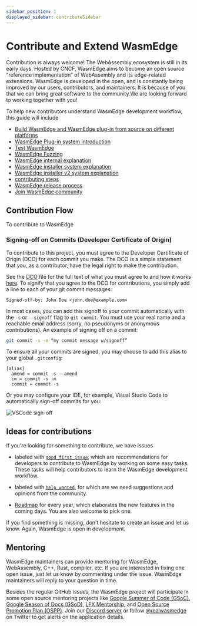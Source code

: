 ```yaml
---
sidebar_position: 1
displayed_sidebar: contributeSidebar
---
```


# Contribute and Extend WasmEdge

Contribution is always welcome! The WebAssembly ecosystem is still in its early days. Hosted by CNCF, WasmEdge aims to become an open source “reference implementation” of WebAssembly and its edge-related extensions. WasmEdge is developed in the open, and is constantly being improved by our users, contributors, and maintainers. It is because of you that we can bring great software to the community.We are looking forward to working together with you!

To help new contributors understand WasmEdge development workflow, this guide will include

- [Build WasmEdge and WasmEdge plug-in from source on different platforms](/category/build-wasmedge-from-source)
- [WasmEdge Plug-in system introduction](/category/wasmedge-plugin-system)
- [Test WasmEdge](./test/testing.md)
- [WasmEdge Fuzzing](fuzzing.md)
- [WasmEdge internal explanation](internal.md)
- [WasmEdge installer system explanation](installer.md)
- [WasmEdge installer v2 system explanation](installer_v2.md)
- [contributing steps](contribute.md)
- [WasmEdge release process](release.md)
- [Join WasmEdge community](community.md)

## Contribution Flow

To contribute to WasmEdge

### Signing-off on Commits (Developer Certificate of Origin)

To contribute to this project, you must agree to the Developer Certificate of Origin (DCO) for each commit you make. The DCO is a simple statement that you, as a contributor, have the legal right to make the contribution.

See the [DCO](https://developercertificate.org) file for the full text of what you must agree to and how it works [here](https://github.com/probot/dco#how-it-works). To signify that you agree to the DCO for contributions, you simply add a line to each of your git commit messages:

```text
Signed-off-by: John Doe <john.doe@example.com>
```

In most cases, you can add this signoff to your commit automatically with the `-s` or `--signoff` flag to `git commit`. You must use your real name and a reachable email address (sorry, no pseudonyms or anonymous contributions). An example of signing off on a commit:

```bash
git commit -s -m “my commit message w/signoff”
```

To ensure all your commits are signed, you may choose to add this alias to your global `.gitconfig`:

```text
[alias]
  amend = commit -s --amend
  cm = commit -s -m
  commit = commit -s
```

Or you may configure your IDE, for example, Visual Studio Code to automatically sign-off commits for you:

![VSCode sign-off](https://user-images.githubusercontent.com/7570704/64490167-98906400-d25a-11e9-8b8a-5f465b854d49.png)

## Ideas for contributions

If you're looking for something to contribute, we have issues

- labeled with [`good first issue`](https://github.com/WasmEdge/WasmEdge/issues?q=is%3Aissue+is%3Aopen+label%3A%22good+first+issue%22), which are recommendations for developers to contribute to WasmEdge by working on some easy tasks. These tasks will help contributors to learn the WasmEdge development workflow.

- labeled with [`help wanted`](https://github.com/WasmEdge/WasmEdge/issues?q=is%3Aissue+is%3Aopen+label%3A%22help+wanted%22), for which are we need suggestions and opinions from the community.

- [Roadmap](https://github.com/WasmEdge/WasmEdge/blob/master/docs/ROADMAP.md) for every year, which elaborates the new features in the coming days. You are also welcome to pick one.

If you find something is missing, don't hesitate to create an issue and let us know. Again, WasmEdge is open in development.

## Mentoring

WasmEdge maintainers can provide mentoring for WasmEdge, WebAssembly, C++, Rust, compiler, etc. If you are interested in fixing one open issue, just let us know by commenting under the issue. WasmEdge maintainers will reply to your question in time.

Besides the regular GitHub issues, the WasmEdge project will participate in some open source mentoring projects like [Google Summer of Code (GSoC)](https://summerofcode.withgoogle.com/), [Google Season of Docs (GSoD)](https://developers.google.com/season-of-docs), [LFX Mentorship](https://mentorship.lfx.linuxfoundation.org/#projects_all), and [Open Source Promotion Plan (OSPP)](https://summer-ospp.ac.cn/). Join our [Discord server](https://discord.gg/U4B5sFTkFc) or follow [@realwasmedge](https://twitter.com/realwasmedge) on Twitter to get alerts on the application details.
